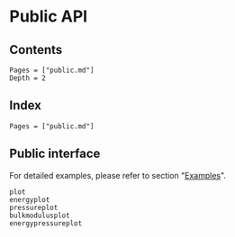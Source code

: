 # Public API

## Contents

```@contents
Pages = ["public.md"]
Depth = 2
```

## Index

```@index
Pages = ["public.md"]
```

## Public interface

For detailed examples, please refer to section "[Examples](@ref)".

```@docs
plot
energyplot
pressureplot
bulkmodulusplot
energypressureplot
```
